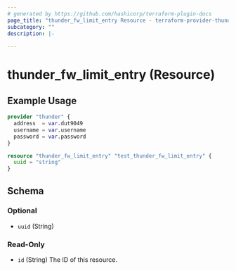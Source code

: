 ```yaml
---
# generated by https://github.com/hashicorp/terraform-plugin-docs
page_title: "thunder_fw_limit_entry Resource - terraform-provider-thunder"
subcategory: ""
description: |-
  
---
```


# thunder_fw_limit_entry (Resource)



## Example Usage

```terraform
provider "thunder" {
  address  = var.dut9049
  username = var.username
  password = var.password
}

resource "thunder_fw_limit_entry" "test_thunder_fw_limit_entry" {
  uuid = "string"
}
```

<!-- schema generated by tfplugindocs -->
## Schema

### Optional

- `uuid` (String)

### Read-Only

- `id` (String) The ID of this resource.


